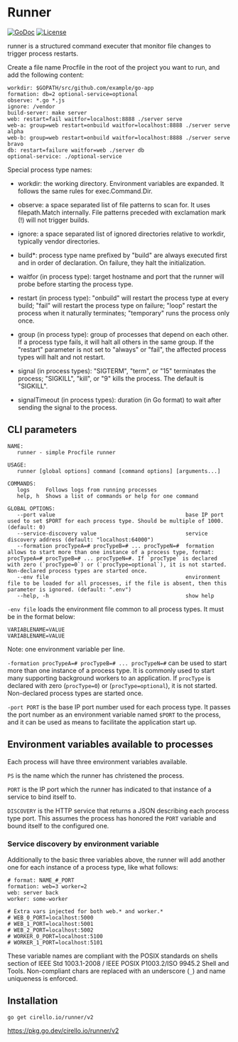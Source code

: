 # Runner

[![GoDoc](https://pkg.go.dev/badge/cirello.io/runner/v2)](https://pkg.go.dev/cirello.io/runner/v2)
[![License](https://img.shields.io/badge/license-apache%202.0-blue.svg)](https://choosealicense.com/licenses/apache-2.0/)

runner is a structured command executer that monitor file changes to trigger
process restarts.

Create a file name Procfile in the root of the project you want to run, and add
the following content:

	workdir: $GOPATH/src/github.com/example/go-app
	formation: db=2 optional-service=optional
	observe: *.go *.js
	ignore: /vendor
	build-server: make server
	web: restart=fail waitfor=localhost:8888 ./server serve
	web-a: group=web restart=onbuild waitfor=localhost:8888 ./server serve alpha
	web-b: group=web restart=onbuild waitfor=localhost:8888 ./server serve bravo
	db: restart=failure waitfor=web ./server db
	optional-service: ./optional-service

Special process type names:

- workdir: the working directory. Environment variables are expanded. It follows
the same rules for exec.Command.Dir.

- observe: a space separated list of file patterns to scan for. It uses
filepath.Match internally. File patterns preceded with exclamation mark (!) will
not trigger builds.

- ignore: a space separated list of ignored directories relative to workdir,
typically vendor directories.

- build*: process type name prefixed by "build" are always executed first and in
order of declaration. On failure, they halt the initialization.

- waitfor (in process type): target hostname and port that the runner will probe
before starting the process type.

- restart (in process type): "onbuild" will restart the process type at every
build; "fail" will restart the process type on failure; "loop" restart the
process when it naturally terminates; "temporary" runs the process only once.

- group (in process type): group of processes that depend on each other. If a
process type fails, it will halt all others in the same group. If the
"restart" parameter is not set to "always" or "fail", the affected process
types will halt and not restart.

- signal (in process types): "SIGTERM", "term", or "15" terminates the process;
"SIGKILL", "kill", or "9" kills the process. The default is "SIGKILL".

- signalTimeout (in process types): duration (in Go format) to wait after
sending the signal to the process.

## CLI parameters

```Shell
NAME:
   runner - simple Procfile runner

USAGE:
   runner [global options] command [command options] [arguments...]

COMMANDS:
   logs     Follows logs from running processes
   help, h  Shows a list of commands or help for one command

GLOBAL OPTIONS:
   --port value                                         base IP port used to set $PORT for each process type. Should be multiple of 1000. (default: 0)
   --service-discovery value                            service discovery address (default: "localhost:64000")
   --formation procTypeA=# procTypeB=# ... procTypeN=#  formation allows to start more than one instance of a process type, format: procTypeA=# procTypeB=# ... procTypeN=#. If `procType` is declared with zero (`procType=0`) or (`procType=optional`), it is not started. Non-declared process types are started once.
   --env file                                           environment file to be loaded for all processes, if the file is absent, then this parameter is ignored. (default: ".env")
   --help, -h                                           show help
```

`-env file` loads the environment file common to all process types. It must be
in the format below:
```
VARIABLENAME=VALUE
VARIABLENAME=VALUE
```
Note: one environment variable per line.

`-formation procTypeA=# procTypeB=# ... procTypeN=#` can be used to start more
than one instance of a process type. It is commonly used to start many
supporting background workers to an application. If `procType` is declared with
zero (`procType=0`) or (`procType=optional`), it is not started. Non-declared
process types are started once.

`-port PORT` is the base IP port number used for each process type. It passes
the port number as an environment variable named `$PORT` to the process, and
it can be used as means to facilitate the application start up.

## Environment variables available to processes

Each process will have three environment variables available.

`PS` is the name which the runner has christened the process.

`PORT` is the IP port which the runner has indicated to that instance of a
service to bind itself to.

`DISCOVERY` is the HTTP service that returns a JSON describing each process
type port. This assumes the process has honored the `PORT` variable and bound
itself to the configured one.

### Service discovery by environment variable

Additionally to the basic three variables above, the runner will add another one
for each instance of a process type, like what follows:

```
# format: NAME_#_PORT
formation: web=3 worker=2
web: server back
worker: some-worker

# Extra vars injected for both web.* and worker.*
# WEB_0_PORT=localhost:5000
# WEB_1_PORT=localhost:5001
# WEB_2_PORT=localhost:5002
# WORKER_0_PORT=localhost:5100
# WORKER_1_PORT=localhost:5101
```

These variable names are compliant with the POSIX standards on shells section of
IEEE Std 1003.1-2008 / IEEE POSIX P1003.2/ISO 9945.2 Shell and Tools.
Non-compliant chars are replaced with an underscore (`_`) and name uniqueness is
enforced.

## Installation
`go get cirello.io/runner/v2`

https://pkg.go.dev/cirello.io/runner/v2
